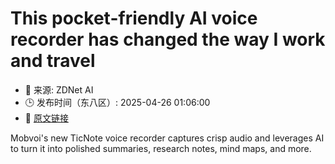 # This pocket-friendly AI voice recorder has changed the way I work and travel
- 📅 来源: ZDNet AI
- 🕒 发布时间（东八区）: 2025-04-26 01:06:00
- 🔗 [原文链接](https://www.zdnet.com/article/this-pocket-friendly-ai-voice-recorder-has-changed-the-way-i-work-and-travel/)

Mobvoi's new TicNote voice recorder captures crisp audio and leverages AI to turn it into polished summaries, research notes, mind maps, and more.